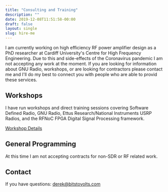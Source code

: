 ```yaml
---
title: "Consulting and Training"
description: ""
date: 2019-12-08T11:51:58-00:00
draft: false
layout: single 
slug: hire-me 
---
```


I am currently working on high efficiency RF power amplifier design as a PhD researcher at Cardiff University's Centre for High Frequency Engineering. Due to this and side-effects of the Coronavirus pandemic I am not accepting any work at the moment. If you are looking for information about GNU Radio, workshops, or are looking for contractors please contact me and I'll do my best to connect you with people who are able to provid these services. 

## Workshops

I have run workshops and direct training sessions covering Software Defined Radio, GNU Radio, Ettus Research/National Instruments USRP Radios, and the RFNoC FPGA Digital Signal Processing framework.

<a href="/training" class="button is-link">Workshop Details</a>

## General Programming

At this time I am not accepting contracts for non-SDR or RF related work. 

## Contact

If you have questions: [derek@bitstovolts.com](mailto:derek@bitstovolts.com)
